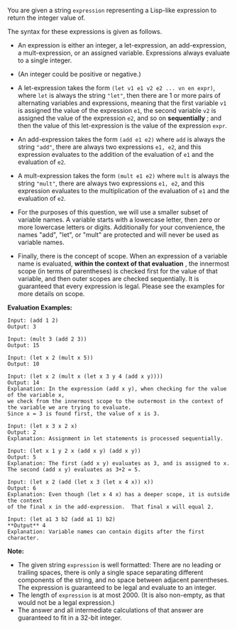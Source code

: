 You are given a string `expression` representing a Lisp-like expression to
return the integer value of.

The syntax for these expressions is given as follows.

* An expression is either an integer, a let-expression, an add-expression, a mult-expression, or an assigned variable. Expressions always evaluate to a single integer.

* (An integer could be positive or negative.)

* A let-expression takes the form `(let v1 e1 v2 e2 ... vn en expr)`, where `let` is always the string `"let"`, then there are 1 or more pairs of alternating variables and expressions, meaning that the first variable `v1` is assigned the value of the expression `e1`, the second variable `v2` is assigned the value of the expression `e2`, and so on **sequentially** ; and then the value of this let-expression is the value of the expression `expr`.

* An add-expression takes the form `(add e1 e2)` where `add` is always the string `"add"`, there are always two expressions `e1, e2`, and this expression evaluates to the addition of the evaluation of `e1` and the evaluation of `e2`.

* A mult-expression takes the form `(mult e1 e2)` where `mult` is always the string `"mult"`, there are always two expressions `e1, e2`, and this expression evaluates to the multiplication of the evaluation of `e1` and the evaluation of `e2`.

* For the purposes of this question, we will use a smaller subset of variable names. A variable starts with a lowercase letter, then zero or more lowercase letters or digits. Additionally for your convenience, the names "add", "let", or "mult" are protected and will never be used as variable names.

* Finally, there is the concept of scope. When an expression of a variable name is evaluated, **within the context of that evaluation** , the innermost scope (in terms of parentheses) is checked first for the value of that variable, and then outer scopes are checked sequentially. It is guaranteed that every expression is legal. Please see the examples for more details on scope.

**Evaluation Examples:**  

    
    
    Input: (add 1 2)
    Output: 3
    
    Input: (mult 3 (add 2 3))
    Output: 15
    
    Input: (let x 2 (mult x 5))
    Output: 10
    
    Input: (let x 2 (mult x (let x 3 y 4 (add x y))))
    Output: 14
    Explanation: In the expression (add x y), when checking for the value of the variable x,
    we check from the innermost scope to the outermost in the context of the variable we are trying to evaluate.
    Since x = 3 is found first, the value of x is 3.
    
    Input: (let x 3 x 2 x)
    Output: 2
    Explanation: Assignment in let statements is processed sequentially.
    
    Input: (let x 1 y 2 x (add x y) (add x y))
    Output: 5
    Explanation: The first (add x y) evaluates as 3, and is assigned to x.
    The second (add x y) evaluates as 3+2 = 5.
    
    Input: (let x 2 (add (let x 3 (let x 4 x)) x))
    Output: 6
    Explanation: Even though (let x 4 x) has a deeper scope, it is outside the context
    of the final x in the add-expression.  That final x will equal 2.
    
    Input: (let a1 3 b2 (add a1 1) b2) 
    **Output** 4
    Explanation: Variable names can contain digits after the first character.
    
    

**Note:**

* The given string `expression` is well formatted: There are no leading or trailing spaces, there is only a single space separating different components of the string, and no space between adjacent parentheses. The expression is guaranteed to be legal and evaluate to an integer.
* The length of `expression` is at most 2000. (It is also non-empty, as that would not be a legal expression.)
* The answer and all intermediate calculations of that answer are guaranteed to fit in a 32-bit integer.

